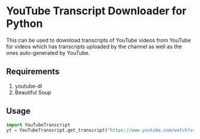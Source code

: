 # YouTube Transcript Downloader for Python

This can be used to download transcripts of YouTube videos from YouTube for videos which has transcripts uploaded by the channel as well as the ones auto-generated by YouTube.

## Requirements
1. youtube-dl
2. Beautiful Soup

## Usage
```python
import YouTubeTranscript
yt = YouTubeTranscript.get_transcript("https://www.youtube.com/watch?v=8CrOL-ydFMI")
```
